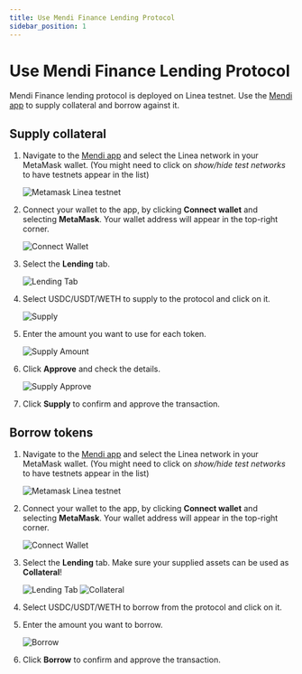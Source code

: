 ```yaml
---
title: Use Mendi Finance Lending Protocol
sidebar_position: 1
---
```


# Use Mendi Finance Lending Protocol

Mendi Finance lending protocol is deployed on Linea testnet. Use the [Mendi app](https://testnet.mendi.finance/) to supply collateral and borrow against it.

## Supply collateral

1. Navigate to the [Mendi app](https://testnet.mendi.finance/) and select the Linea network in your MetaMask wallet. (You might need to click on *show/hide test networks* to have testnets appear in the list)

   ![Metamask Linea testnet](../../assets/mendi/metamask.png)

1. Connect your wallet to the app, by clicking **Connect wallet** and selecting **MetaMask**. Your wallet address will appear in the top-right corner.

   ![Connect Wallet](../../assets/mendi/connect_wallet.png)

1. Select the **Lending** tab.

   ![Lending Tab](../../assets/mendi/lending.png)

1. Select USDC/USDT/WETH to supply to the protocol and click on it.

   ![Supply](../../assets/mendi/supply.png)

1. Enter the amount you want to use for each token.

   ![Supply Amount](../../assets/mendi/supply_amount.png)

1. Click **Approve** and check the details.

   ![Supply Approve](../../assets/mendi/supply_approve.png)

3. Click  **Supply** to confirm and approve the transaction.

## Borrow tokens

1. Navigate to the [Mendi app](https://testnet.mendi.finance/) and select the Linea network in your MetaMask wallet. (You might need to click on *show/hide test networks* to have testnets appear in the list)

   ![Metamask Linea testnet](../../assets/mendi/metamask.png)

1. Connect your wallet to the app, by clicking **Connect wallet** and selecting **MetaMask**. Your wallet address will appear in the top-right corner.

   ![Connect Wallet](../../assets/mendi/connect_wallet.png)

1. Select the **Lending** tab. Make sure your supplied assets can be used as **Collateral**!

   ![Lending Tab](../../assets/mendi/lending.png)
   ![Collateral](../../assets/mendi/collateral.png)
  
1. Select USDC/USDT/WETH to borrow from the protocol and click on it.
1. Enter the amount you want to borrow.

   ![Borrow](../../assets/mendi/borrow2.png)

1. Click  **Borrow** to confirm and approve the transaction.
